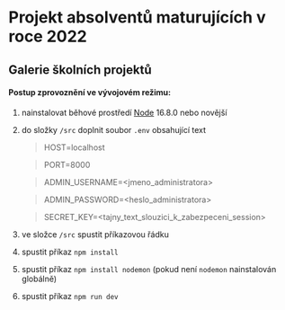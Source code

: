 # Projekt absolventů maturujících v roce 2022

## Galerie školních projektů

#### Postup zprovoznění ve vývojovém režimu:
1. nainstalovat běhové prostředí [Node](https://nodejs.org/en/) 16.8.0 nebo novější
2. do složky `/src` doplnit soubor `.env` obsahující text

    > HOST=localhost

    > PORT=8000

    > ADMIN_USERNAME=<jmeno_administratora>
    
    > ADMIN_PASSWORD=<heslo_administratora>
    
    > SECRET_KEY=<tajny_text_slouzici_k_zabezpeceni_session>
    
3. ve složce `/src` spustit příkazovou řádku
4. spustit příkaz `npm install`
5. spustit příkaz `npm install nodemon` (pokud není `nodemon` nainstalován globálně)
6. spustit příkaz `npm run dev`
